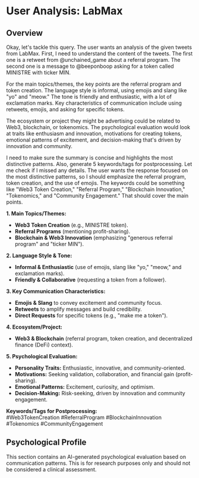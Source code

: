 # User Analysis: LabMax

## Overview

<think>
Okay, let's tackle this query. The user wants an analysis of the given tweets from LabMax. First, I need to understand the content of the tweets. The first one is a retweet from @unchained_game about a referral program. The second one is a message to @beeponboop asking for a token called MINISTRE with ticker MIN. 

For the main topics/themes, the key points are the referral program and token creation. The language style is informal, using emojis and slang like "yo" and "meow." The tone is friendly and enthusiastic, with a lot of exclamation marks. Key characteristics of communication include using retweets, emojis, and asking for specific tokens. 

The ecosystem or project they might be advertising could be related to Web3, blockchain, or tokenomics. The psychological evaluation would look at traits like enthusiasm and innovation, motivations for creating tokens, emotional patterns of excitement, and decision-making that's driven by innovation and community.

I need to make sure the summary is concise and highlights the most distinctive patterns. Also, generate 5 keywords/tags for postprocessing. Let me check if I missed any details. The user wants the response focused on the most distinctive patterns, so I should emphasize the referral program, token creation, and the use of emojis. The keywords could be something like "Web3 Token Creation," "Referral Program," "Blockchain Innovation," "Tokenomics," and "Community Engagement." That should cover the main points.
</think>

**1. Main Topics/Themes:**  
- **Web3 Token Creation** (e.g., MINISTRE token).  
- **Referral Programs** (mentioning profit-sharing).  
- **Blockchain & Web3 Innovation** (emphasizing "generous referral program" and "ticker MIN").  

**2. Language Style & Tone:**  
- **Informal & Enthusiastic** (use of emojis, slang like "yo," "meow," and exclamation marks).  
- **Friendly & Collaborative** (requesting a token from a follower).  

**3. Key Communication Characteristics:**  
- **Emojis & Slang** to convey excitement and community focus.  
- **Retweets** to amplify messages and build credibility.  
- **Direct Requests** for specific tokens (e.g., "make me a token").  

**4. Ecosystem/Project:**  
- **Web3 & Blockchain** (referral program, token creation, and decentralized finance (DeFi) context).  

**5. Psychological Evaluation:**  
- **Personality Traits:** Enthusiastic, innovative, and community-oriented.  
- **Motivations:** Seeking validation, collaboration, and financial gain (profit-sharing).  
- **Emotional Patterns:** Excitement, curiosity, and optimism.  
- **Decision-Making:** Risk-seeking, driven by innovation and community engagement.  

**Keywords/Tags for Postprocessing:**  
#Web3TokenCreation #ReferralProgram #BlockchainInnovation #Tokenomics #CommunityEngagement

## Psychological Profile

This section contains an AI-generated psychological evaluation based on communication patterns. This is for research purposes only and should not be considered a clinical assessment.